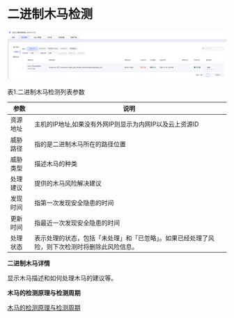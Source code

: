 

# 二进制木马检测

![](/images/operation/events/木马检测.png)

表1.二进制木马检测列表参数

|参数|说明|
|---|--|
| 资源地址  | 主机的IP地址,如果没有外网IP则显示为内网IP以及云上资源ID      |
|威胁路径|指的是二进制木马所在的路径位置|
|威胁类型|描述木马的种类|
|处理建议|提供的木马风险解决建议|
|发现时间|指第一次发现安全隐患的时间|
|更新时间|指最近一次发现安全隐患的时间|
|处理状态|表示处理的状态，包括「未处理」和「已忽略」。如果已经处理了风险，则下次检测时将删除此风险信息。|

**二进制木马详情**

显示木马描述和如何处理木马的建议等。

**木马的检测原理与检测周期**

[木马的检测原理与检测周期](/security/uhids/function/TrojanVirus)
